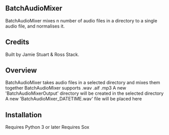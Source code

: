 ## BatchAudioMixer
BatchAudioMixer mixes n number of audio files in a directory to a single audio file, and normalises it. 

## Credits
Built by Jamie Stuart & Ross Stack.

## Overview
BatchAudioMixer takes audio files in a selected directory and mixes them together
BatchAudioMixer supports .wav .aif .mp3
A new 'BatchAudioMixerOutput' directory will be created in the selected directory
A new 'BatchAudioMixer_DATETIME.wav' file will be placed here

## Installation
Requires Python 3 or later
Requires Sox
